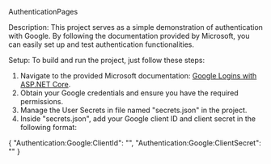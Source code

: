 AuthenticationPages

Description:
This project serves as a simple demonstration of authentication with Google. By following the documentation provided by Microsoft, you can easily set up and test authentication functionalities.

Setup:
To build and run the project, just follow these steps:

1. Navigate to the provided Microsoft documentation: [Google Logins with ASP.NET Core](https://learn.microsoft.com/en-us/aspnet/core/security/authentication/social/google-logins?view=aspnetcore-8.0).
2. Obtain your Google credentials and ensure you have the required permissions.
3. Manage the User Secrets in file named "secrets.json" in the project.
4. Inside "secrets.json", add your Google client ID and client secret in the following format:

{
  "Authentication:Google:ClientId": "<clientId>",
  "Authentication:Google:ClientSecret": "<clientSecret>"
}

